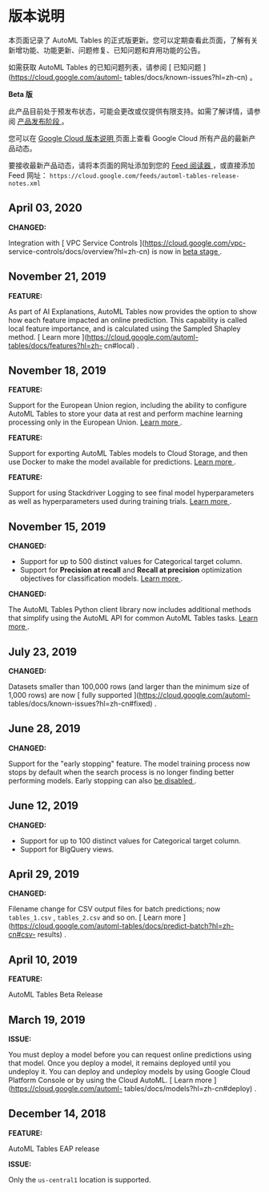 #  版本说明

本页面记录了 AutoML Tables 的正式版更新。您可以定期查看此页面，了解有关新增功能、功能更新、问题修复、已知问题和弃用功能的公告。

如需获取 AutoML Tables 的已知问题列表，请参阅 [ 已知问题 ](https://cloud.google.com/automl-
tables/docs/known-issues?hl=zh-cn) 。

**Beta 版**

此产品目前处于预发布状态，可能会更改或仅提供有限支持。如需了解详情，请参阅 [ 产品发布阶段
](https://cloud.google.com/products?hl=zh-cn#product-launch-stages) 。

您可以在 [ Google Cloud 版本说明 ](https://cloud.google.com/release-notes?hl=zh-cn)
页面上查看 Google Cloud 所有产品的最新产品动态。

要接收最新产品动态，请将本页面的网址添加到您的 [ Feed 阅读器
](https://wikipedia.org/wiki/Comparison_of_feed_aggregators) ，或直接添加 Feed 网址： `
https://cloud.google.com/feeds/automl-tables-release-notes.xml `

##  April 03, 2020

**CHANGED:**

Integration with [ VPC Service Controls ](https://cloud.google.com/vpc-
service-controls/docs/overview?hl=zh-cn) is now in [ beta stage
](https://cloud.google.com/products/?hl=zh-cn#product-launch-stages) .

##  November 21, 2019

**FEATURE:**

As part of AI Explanations, AutoML Tables now provides the option to show how
each feature impacted an online prediction. This capability is called local
feature importance, and is calculated using the Sampled Shapley method. [
Learn more ](https://cloud.google.com/automl-tables/docs/features?hl=zh-
cn#local) .

##  November 18, 2019

**FEATURE:**

Support for the European Union region, including the ability to configure
AutoML Tables to store your data at rest and perform machine learning
processing only in the European Union. [ Learn more
](https://cloud.google.com/automl-tables/docs/locations?hl=zh-cn) .

**FEATURE:**

Support for exporting AutoML Tables models to Cloud Storage, and then use
Docker to make the model available for predictions. [ Learn more
](https://cloud.google.com/automl-tables/docs/model-export?hl=zh-cn) .

**FEATURE:**

Support for using Stackdriver Logging to see final model hyperparameters as
well as hyperparameters used during training trials. [ Learn more
](https://cloud.google.com/automl-tables/docs/logging?hl=zh-cn) .

##  November 15, 2019

**CHANGED:**

  * Support for up to 500 distinct values for Categorical target column. 
  * Support for **Precision at recall** and **Recall at precision** optimization objectives for classification models. [ Learn more ](https://cloud.google.com/automl-tables/docs/train?hl=zh-cn#opt-obj) . 

**CHANGED:**

The AutoML Tables Python client library now includes additional methods that
simplify using the AutoML API for common AutoML Tables tasks. [ Learn more
](https://cloud.google.com/automl-tables/docs/client-libraries?hl=zh-cn) .

##  July 23, 2019

**CHANGED:**

Datasets smaller than 100,000 rows (and larger than the minimum size of 1,000
rows) are now [ fully supported ](https://cloud.google.com/automl-
tables/docs/known-issues?hl=zh-cn#fixed) .

##  June 28, 2019

**CHANGED:**

Support for the "early stopping" feature. The model training process now stops
by default when the search process is no longer finding better performing
models. Early stopping can also [ be disabled
](https://cloud.google.com/automl-tables/docs/train?hl=zh-cn) .

##  June 12, 2019

**CHANGED:**

  * Support for up to 100 distinct values for Categorical target column. 
  * Support for BigQuery views. 

##  April 29, 2019

**CHANGED:**

Filename change for CSV output files for batch predictions; now ` tables_1.csv
` , ` tables_2.csv ` and so on. [ Learn more
](https://cloud.google.com/automl-tables/docs/predict-batch?hl=zh-cn#csv-
results) .

##  April 10, 2019

**FEATURE:**

AutoML Tables Beta Release

##  March 19, 2019

**ISSUE:**

You must deploy a model before you can request online predictions using that
model. Once you deploy a model, it remains deployed until you undeploy it. You
can deploy and undeploy models by using Google Cloud Platform Console or by
using the Cloud AutoML. [ Learn more ](https://cloud.google.com/automl-
tables/docs/models?hl=zh-cn#deploy) .

##  December 14, 2018

**FEATURE:**

AutoML Tables EAP release

**ISSUE:**

Only the ` us-central1 ` location is supported.

